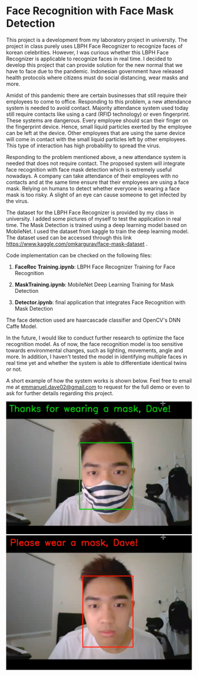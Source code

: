 # Face Recognition with Face Mask Detection
This project is a development from my laboratory project in university. The project in class purely uses LBPH Face Recognizer to recognize faces of korean celebrities. However, I was curious whether this LBPH Face Recognizer is applicable to recognize faces in real time. I decided to develop this project that can provide solution for the new normal that we have to face due to the pandemic. Indonesian government have released health protocols where citizens must do social distancing, wear masks and more. 

Amidst of this pandemic there are certain businesses that still require their employees to come to office. Responding to this problem, a new attendance system is needed to avoid contact. Majority attendance system used today still require contacts like using a card (RFID technology) or even fingerprint. These systems are dangerous. Every employee should scan their finger on the fingerprint device. Hence, small liquid particles exerted by the employee can be left at the device. Other employees that are using the same device will come in contact with the small liquid particles left by other employees. This type of interaction has high probability to spread the virus.

Responding to the problem mentioned above, a new attendance system is needed that does not require contact. The proposed system will integrate face recognition with face mask detection which is extremely useful nowadays. A company can take attendance of their employees with no contacts and at the same time ensure that their employees are using a face mask. Relying on humans to detect whether everyone is wearing a face mask is too risky. A slight of an eye can cause someone to get infected by the virus. 

The dataset for the LBPH Face Recognizer is provided by my class in university. I added some pictures of myself to test the application in real time. The Mask Detection is trained using a deep learning model based on MobileNet. I used the dataset from kaggle to train the deep learning model. The dataset used can be accessed through this link https://www.kaggle.com/omkargurav/face-mask-dataset .

Code implementation can be checked on the following files:

1. **FaceRec Training.ipynb**: LBPH Face Recognizer Training for Face Recognition

2. **MaskTraining.ipynb**: MobileNet Deep Learning Training for Mask Detection

3. **Detector.ipynb**: final application that integrates Face Recognition with Mask Detection

The face detection used are haarcascade classifier and OpenCV's DNN Caffe Model.

In the future, I would like to conduct further research to optimize the face recognition model. As of now, the face recognition model is too sensitive towards environmental changes, such as lighting, movements, angle and more. In addition, I haven't tested the model in identifying multiple faces in real time yet and whether the system is able to differentiate identical twins or not. 

A short example of how the system works is shown below. Feel free to email me at emmanuel.dave02@gmail.com to request for the full demo or even to ask for further details regarding this project. 

![Demo with Mask](https://github.com/emmanueldavee/FaceRecognitionFaceMaskDetection/blob/master/demo1.png)
![Demo without Mask](https://github.com/emmanueldavee/FaceRecognitionFaceMaskDetection/blob/master/demo2.png)
